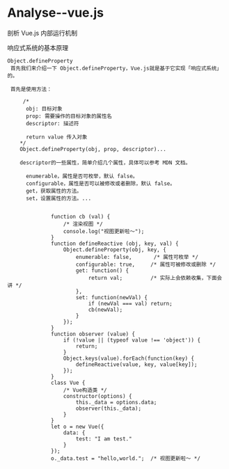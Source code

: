 # Analyse--vue.js
剖析 Vue.js 内部运行机制

 响应式系统的基本原理
  
    Object.defineProperty
     首先我们来介绍一下 Object.defineProperty，Vue.js就是基于它实现「响应式系统」的。    

     首先是使用方法：
     
         /*
          obj: 目标对象
          prop: 需要操作的目标对象的属性名
          descriptor: 描述符

          return value 传入对象
        */
        Object.defineProperty(obj, prop, descriptor)...

        descriptor的一些属性，简单介绍几个属性，具体可以参考 MDN 文档。

          enumerable，属性是否可枚举，默认 false。
          configurable，属性是否可以被修改或者删除，默认 false。
          get，获取属性的方法。
          set，设置属性的方法。...

     
                  function cb (val) {
                      /* 渲染视图 */
                      console.log("视图更新啦～");
                  }
                  function defineReactive (obj, key, val) {
                      Object.defineProperty(obj, key, {
                          enumerable: false,       /* 属性可枚举 */
                          configurable: true,     /* 属性可被修改或删除 */
                          get: function() {
                              return val;         /* 实际上会依赖收集，下面会讲 */
                          },
                          set: function(newVal) {
                              if (newVal === val) return;
                              cb(newVal);
                          }
                      });
                  }
                  function observer (value) {
                      if (!value || (typeof value !== 'object')) {
                          return;
                      }
                      Object.keys(value).forEach(function(key) {
                          defineReactive(value, key, value[key]);
                      });
                  }
                  class Vue {
                      /* Vue构造类 */
                      constructor(options) {
                          this._data = options.data;
                          observer(this._data);
                      }
                  }
                  let o = new Vue({
                      data: {
                          test: "I am test."
                      }
                  });
                  o._data.test = "hello,world.";  /* 视图更新啦～ */
     
     
     
     
     


